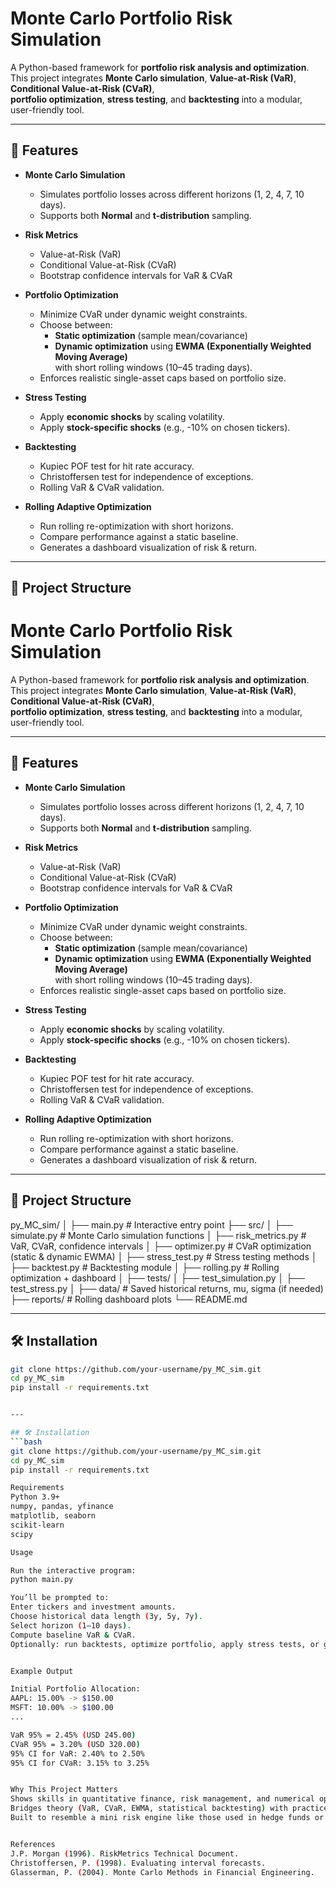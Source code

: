 # Monte Carlo Portfolio Risk Simulation

A Python-based framework for **portfolio risk analysis and optimization**.  
This project integrates **Monte Carlo simulation**, **Value-at-Risk (VaR)**, **Conditional Value-at-Risk (CVaR)**,  
**portfolio optimization**, **stress testing**, and **backtesting** into a modular, user-friendly tool.

---

## 🚀 Features
- **Monte Carlo Simulation**  
  - Simulates portfolio losses across different horizons (1, 2, 4, 7, 10 days).  
  - Supports both **Normal** and **t-distribution** sampling.

- **Risk Metrics**
  - Value-at-Risk (VaR)  
  - Conditional Value-at-Risk (CVaR)  
  - Bootstrap confidence intervals for VaR & CVaR  

- **Portfolio Optimization**
  - Minimize CVaR under dynamic weight constraints.  
  - Choose between:
    - **Static optimization** (sample mean/covariance)  
    - **Dynamic optimization** using **EWMA (Exponentially Weighted Moving Average)**  
      with short rolling windows (10–45 trading days).  
  - Enforces realistic single-asset caps based on portfolio size.  

- **Stress Testing**
  - Apply **economic shocks** by scaling volatility.  
  - Apply **stock-specific shocks** (e.g., -10% on chosen tickers).  

- **Backtesting**
  - Kupiec POF test for hit rate accuracy.  
  - Christoffersen test for independence of exceptions.  
  - Rolling VaR & CVaR validation.  

- **Rolling Adaptive Optimization**
  - Run rolling re-optimization with short horizons.  
  - Compare performance against a static baseline.  
  - Generates a dashboard visualization of risk & return.

---

## 📂 Project Structure
# Monte Carlo Portfolio Risk Simulation

A Python-based framework for **portfolio risk analysis and optimization**.  
This project integrates **Monte Carlo simulation**, **Value-at-Risk (VaR)**, **Conditional Value-at-Risk (CVaR)**,  
**portfolio optimization**, **stress testing**, and **backtesting** into a modular, user-friendly tool.

---

## 🚀 Features
- **Monte Carlo Simulation**  
  - Simulates portfolio losses across different horizons (1, 2, 4, 7, 10 days).  
  - Supports both **Normal** and **t-distribution** sampling.

- **Risk Metrics**
  - Value-at-Risk (VaR)  
  - Conditional Value-at-Risk (CVaR)  
  - Bootstrap confidence intervals for VaR & CVaR  

- **Portfolio Optimization**
  - Minimize CVaR under dynamic weight constraints.  
  - Choose between:
    - **Static optimization** (sample mean/covariance)  
    - **Dynamic optimization** using **EWMA (Exponentially Weighted Moving Average)**  
      with short rolling windows (10–45 trading days).  
  - Enforces realistic single-asset caps based on portfolio size.  

- **Stress Testing**
  - Apply **economic shocks** by scaling volatility.  
  - Apply **stock-specific shocks** (e.g., -10% on chosen tickers).  

- **Backtesting**
  - Kupiec POF test for hit rate accuracy.  
  - Christoffersen test for independence of exceptions.  
  - Rolling VaR & CVaR validation.  

- **Rolling Adaptive Optimization**
  - Run rolling re-optimization with short horizons.  
  - Compare performance against a static baseline.  
  - Generates a dashboard visualization of risk & return.

---

## 📂 Project Structure
py_MC_sim/
│
├── main.py # Interactive entry point
├── src/
│ ├── simulate.py # Monte Carlo simulation functions
│ ├── risk_metrics.py # VaR, CVaR, confidence intervals
│ ├── optimizer.py # CVaR optimization (static & dynamic EWMA)
│ ├── stress_test.py # Stress testing methods
│ ├── backtest.py # Backtesting module
│ ├── rolling.py # Rolling optimization + dashboard
│
├── tests/
│ ├── test_simulation.py
│ ├── test_stress.py
│
├── data/ # Saved historical returns, mu, sigma (if needed)
├── reports/ # Rolling dashboard plots
└── README.md

---

## 🛠️ Installation
```bash
git clone https://github.com/your-username/py_MC_sim.git
cd py_MC_sim
pip install -r requirements.txt


---

## 🛠️ Installation
```bash
git clone https://github.com/your-username/py_MC_sim.git
cd py_MC_sim
pip install -r requirements.txt

Requirements
Python 3.9+
numpy, pandas, yfinance
matplotlib, seaborn
scikit-learn
scipy

Usage

Run the interactive program:
python main.py

You’ll be prompted to:
Enter tickers and investment amounts.
Choose historical data length (3y, 5y, 7y).
Select horizon (1–10 days).
Compute baseline VaR & CVaR.
Optionally: run backtests, optimize portfolio, apply stress tests, or generate a rolling dashboard.


Example Output

Initial Portfolio Allocation:
AAPL: 15.00% -> $150.00
MSFT: 10.00% -> $100.00
...

VaR 95% = 2.45% (USD 245.00)
CVaR 95% = 3.20% (USD 320.00)
95% CI for VaR: 2.40% to 2.50%
95% CI for CVaR: 3.15% to 3.25%


Why This Project Matters
Shows skills in quantitative finance, risk management, and numerical optimization.
Bridges theory (VaR, CVaR, EWMA, statistical backtesting) with practice (real financial data, realistic caps, stress tests).
Built to resemble a mini risk engine like those used in hedge funds or risk departments.


References
J.P. Morgan (1996). RiskMetrics Technical Document.
Christoffersen, P. (1998). Evaluating interval forecasts.
Glasserman, P. (2004). Monte Carlo Methods in Financial Engineering.